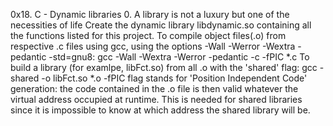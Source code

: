0x18. C - Dynamic libraries
0. A library is not a luxury but one of the necessities of life
Create the dynamic library libdynamic.so containing all the functions listed for this project.
To compile object files(.o) from respective .c files  using gcc, using the options -Wall -Werror -Wextra -pedantic -std=gnu8:
	gcc -Wall -Wextra -Werror -pedantic -c -fPIC *.c
To  build a library (for examlpe, libFct.so) from all .o with the 'shared' flag:
	gcc -shared -o libFct.so *.o
-fPIC flag stands for 'Position Independent Code' generation: the code contained in the .o file is then valid whatever the virtual address occupied at runtime. This is needed for shared libraries since it is impossible to know at which address the shared library will be.
